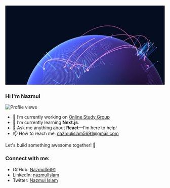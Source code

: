 
![Exploring the peaks of web development!](https://raw.githubusercontent.com/Nazmul5691/Nazmul5691/main/assets/github.JPG "world with networks")





### Hi I'm Nazmul



![Profile views](https://komarev.com/ghpvc/?username=Nazmul5691&color=green)


- 🔭 I’m currently working on [Online Study Group](https://fragile-quartz.surge.sh/)
- 🌱 I’m currently learning **Next.js**.
- 💬 Ask me anything about **React**—I'm here to help!
- 📫 How to reach me: [nazmulislam5691@gmail.com](mailto:nazmulislam5691@gmail.com)

Let's build something awesome together! 🚀


### Connect with me:

- GitHub: [Nazmul5691](https://github.com/Nazmul5691)
- LinkedIn: [nazmulIslam](https://www.linkedin.com/in/md-nazmul-islam-36826b2a4/)
- Twitter: [Nazmul Islam
](https://twitter.com/NazmulIslam5691)


